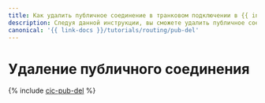 ```yaml
---
title: Как удалить публичное соединение в транковом подключении в {{ interconnect-full-name }}
description: Следуя данной инструкции, вы сможете удалить публичное соединение в транковом подключении в {{ interconnect-name }}.
canonical: '{{ link-docs }}/tutorials/routing/pub-del'
---
```


# Удаление публичного соединения

{% include [cic-pub-del](../../_tutorials/routing/pub-del.md) %}

